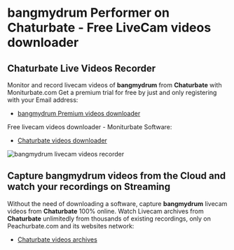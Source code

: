 # bangmydrum Performer on Chaturbate - Free LiveCam videos downloader

## Chaturbate Live Videos Recorder

Monitor and record livecam videos of **bangmydrum** from **Chaturbate** with Moniturbate.com
Get a premium trial for free by just and only registering with your Email address:
* [bangmydrum Premium videos downloader](https://moniturbate.com/request-demo-licence-key.html)

Free livecam videos downloader - Moniturbate Software:
* [Chaturbate videos downloader](https://moniturbate.com/moniturbate-download-software.html)

![bangmydrum livecam videos recorder](https://peachurnet.com/templates/moniturbate-software.png)


## Capture bangmydrum videos from the Cloud and watch your recordings on Streaming

Without the need of downloading a software, capture **bangmydrum** livecam videos from **Chaturbate** 100% online.
Watch Livecam archives from **Chaturbate** unlimitedly from thousands of existing recordings, only on Peachurbate.com and its websites network:
* [Chaturbate videos archives](https://peachurnet.com/)